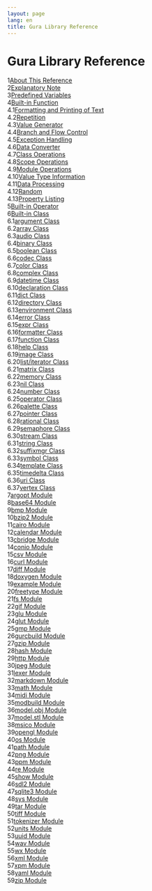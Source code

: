 ```yaml
---
layout: page
lang: en
title: Gura Library Reference
---
```


<h1>Gura Library Reference</h1>

<div><span class="toc-index-1">1</span><a href="chapter-01.html#anchor-1">About This Reference</a></div>
<div><span class="toc-index-1">2</span><a href="chapter-02.html#anchor-2">Explanatory Note</a></div>
<div><span class="toc-index-1">3</span><a href="chapter-03.html#anchor-3">Predefined Variables</a></div>
<div><span class="toc-index-1">4</span><a href="chapter-04.html#anchor-4">Built-in Function</a></div>
<div><span class="toc-index-2">4.1</span><a href="chapter-04.html#anchor-4-1">Formatting and Printing of Text</a></div>
<div><span class="toc-index-2">4.2</span><a href="chapter-04.html#anchor-4-2">Repetition</a></div>
<div><span class="toc-index-2">4.3</span><a href="chapter-04.html#anchor-4-3">Value Generator</a></div>
<div><span class="toc-index-2">4.4</span><a href="chapter-04.html#anchor-4-4">Branch and Flow Control</a></div>
<div><span class="toc-index-2">4.5</span><a href="chapter-04.html#anchor-4-5">Exception Handling</a></div>
<div><span class="toc-index-2">4.6</span><a href="chapter-04.html#anchor-4-6">Data Converter</a></div>
<div><span class="toc-index-2">4.7</span><a href="chapter-04.html#anchor-4-7">Class Operations</a></div>
<div><span class="toc-index-2">4.8</span><a href="chapter-04.html#anchor-4-8">Scope Operations</a></div>
<div><span class="toc-index-2">4.9</span><a href="chapter-04.html#anchor-4-9">Module Operations</a></div>
<div><span class="toc-index-2">4.10</span><a href="chapter-04.html#anchor-4-10">Value Type Information</a></div>
<div><span class="toc-index-2">4.11</span><a href="chapter-04.html#anchor-4-11">Data Processing</a></div>
<div><span class="toc-index-2">4.12</span><a href="chapter-04.html#anchor-4-12">Random</a></div>
<div><span class="toc-index-2">4.13</span><a href="chapter-04.html#anchor-4-13">Property Listing</a></div>
<div><span class="toc-index-1">5</span><a href="chapter-05.html#anchor-5">Built-in Operator</a></div>
<div><span class="toc-index-1">6</span><a href="chapter-06.html#anchor-6">Built-in Class</a></div>
<div><span class="toc-index-2">6.1</span><a href="chapter-06.html#anchor-6-1">argument Class</a></div>
<div><span class="toc-index-2">6.2</span><a href="chapter-06.html#anchor-6-2">array Class</a></div>
<div><span class="toc-index-2">6.3</span><a href="chapter-06.html#anchor-6-3">audio Class</a></div>
<div><span class="toc-index-2">6.4</span><a href="chapter-06.html#anchor-6-4">binary Class</a></div>
<div><span class="toc-index-2">6.5</span><a href="chapter-06.html#anchor-6-5">boolean Class</a></div>
<div><span class="toc-index-2">6.6</span><a href="chapter-06.html#anchor-6-6">codec Class</a></div>
<div><span class="toc-index-2">6.7</span><a href="chapter-06.html#anchor-6-7">color Class</a></div>
<div><span class="toc-index-2">6.8</span><a href="chapter-06.html#anchor-6-8">complex Class</a></div>
<div><span class="toc-index-2">6.9</span><a href="chapter-06.html#anchor-6-9">datetime Class</a></div>
<div><span class="toc-index-2">6.10</span><a href="chapter-06.html#anchor-6-10">declaration Class</a></div>
<div><span class="toc-index-2">6.11</span><a href="chapter-06.html#anchor-6-11">dict Class</a></div>
<div><span class="toc-index-2">6.12</span><a href="chapter-06.html#anchor-6-12">directory Class</a></div>
<div><span class="toc-index-2">6.13</span><a href="chapter-06.html#anchor-6-13">environment Class</a></div>
<div><span class="toc-index-2">6.14</span><a href="chapter-06.html#anchor-6-14">error Class</a></div>
<div><span class="toc-index-2">6.15</span><a href="chapter-06.html#anchor-6-15">expr Class</a></div>
<div><span class="toc-index-2">6.16</span><a href="chapter-06.html#anchor-6-16">formatter Class</a></div>
<div><span class="toc-index-2">6.17</span><a href="chapter-06.html#anchor-6-17">function Class</a></div>
<div><span class="toc-index-2">6.18</span><a href="chapter-06.html#anchor-6-18">help Class</a></div>
<div><span class="toc-index-2">6.19</span><a href="chapter-06.html#anchor-6-19">image Class</a></div>
<div><span class="toc-index-2">6.20</span><a href="chapter-06.html#anchor-6-20">list/iterator Class</a></div>
<div><span class="toc-index-2">6.21</span><a href="chapter-06.html#anchor-6-21">matrix Class</a></div>
<div><span class="toc-index-2">6.22</span><a href="chapter-06.html#anchor-6-22">memory Class</a></div>
<div><span class="toc-index-2">6.23</span><a href="chapter-06.html#anchor-6-23">nil Class</a></div>
<div><span class="toc-index-2">6.24</span><a href="chapter-06.html#anchor-6-24">number Class</a></div>
<div><span class="toc-index-2">6.25</span><a href="chapter-06.html#anchor-6-25">operator Class</a></div>
<div><span class="toc-index-2">6.26</span><a href="chapter-06.html#anchor-6-26">palette Class</a></div>
<div><span class="toc-index-2">6.27</span><a href="chapter-06.html#anchor-6-27">pointer Class</a></div>
<div><span class="toc-index-2">6.28</span><a href="chapter-06.html#anchor-6-28">rational Class</a></div>
<div><span class="toc-index-2">6.29</span><a href="chapter-06.html#anchor-6-29">semaphore Class</a></div>
<div><span class="toc-index-2">6.30</span><a href="chapter-06.html#anchor-6-30">stream Class</a></div>
<div><span class="toc-index-2">6.31</span><a href="chapter-06.html#anchor-6-31">string Class</a></div>
<div><span class="toc-index-2">6.32</span><a href="chapter-06.html#anchor-6-32">suffixmgr Class</a></div>
<div><span class="toc-index-2">6.33</span><a href="chapter-06.html#anchor-6-33">symbol Class</a></div>
<div><span class="toc-index-2">6.34</span><a href="chapter-06.html#anchor-6-34">template Class</a></div>
<div><span class="toc-index-2">6.35</span><a href="chapter-06.html#anchor-6-35">timedelta Class</a></div>
<div><span class="toc-index-2">6.36</span><a href="chapter-06.html#anchor-6-36">uri Class</a></div>
<div><span class="toc-index-2">6.37</span><a href="chapter-06.html#anchor-6-37">vertex Class</a></div>
<div><span class="toc-index-1">7</span><a href="chapter-07.html#anchor-7">argopt Module</a></div>
<div><span class="toc-index-1">8</span><a href="chapter-08.html#anchor-8">base64 Module</a></div>
<div><span class="toc-index-1">9</span><a href="chapter-09.html#anchor-9">bmp Module</a></div>
<div><span class="toc-index-1">10</span><a href="chapter-10.html#anchor-10">bzip2 Module</a></div>
<div><span class="toc-index-1">11</span><a href="chapter-11.html#anchor-11">cairo Module</a></div>
<div><span class="toc-index-1">12</span><a href="chapter-12.html#anchor-12">calendar Module</a></div>
<div><span class="toc-index-1">13</span><a href="chapter-13.html#anchor-13">cbridge Module</a></div>
<div><span class="toc-index-1">14</span><a href="chapter-14.html#anchor-14">conio Module</a></div>
<div><span class="toc-index-1">15</span><a href="chapter-15.html#anchor-15">csv Module</a></div>
<div><span class="toc-index-1">16</span><a href="chapter-16.html#anchor-16">curl Module</a></div>
<div><span class="toc-index-1">17</span><a href="chapter-17.html#anchor-17">diff Module</a></div>
<div><span class="toc-index-1">18</span><a href="chapter-18.html#anchor-18">doxygen Module</a></div>
<div><span class="toc-index-1">19</span><a href="chapter-19.html#anchor-19">example Module</a></div>
<div><span class="toc-index-1">20</span><a href="chapter-20.html#anchor-20">freetype Module</a></div>
<div><span class="toc-index-1">21</span><a href="chapter-21.html#anchor-21">fs Module</a></div>
<div><span class="toc-index-1">22</span><a href="chapter-22.html#anchor-22">gif Module</a></div>
<div><span class="toc-index-1">23</span><a href="chapter-23.html#anchor-23">glu Module</a></div>
<div><span class="toc-index-1">24</span><a href="chapter-24.html#anchor-24">glut Module</a></div>
<div><span class="toc-index-1">25</span><a href="chapter-25.html#anchor-25">gmp Module</a></div>
<div><span class="toc-index-1">26</span><a href="chapter-26.html#anchor-26">gurcbuild Module</a></div>
<div><span class="toc-index-1">27</span><a href="chapter-27.html#anchor-27">gzip Module</a></div>
<div><span class="toc-index-1">28</span><a href="chapter-28.html#anchor-28">hash Module</a></div>
<div><span class="toc-index-1">29</span><a href="chapter-29.html#anchor-29">http Module</a></div>
<div><span class="toc-index-1">30</span><a href="chapter-30.html#anchor-30">jpeg Module</a></div>
<div><span class="toc-index-1">31</span><a href="chapter-31.html#anchor-31">lexer Module</a></div>
<div><span class="toc-index-1">32</span><a href="chapter-32.html#anchor-32">markdown Module</a></div>
<div><span class="toc-index-1">33</span><a href="chapter-33.html#anchor-33">math Module</a></div>
<div><span class="toc-index-1">34</span><a href="chapter-34.html#anchor-34">midi Module</a></div>
<div><span class="toc-index-1">35</span><a href="chapter-35.html#anchor-35">modbuild Module</a></div>
<div><span class="toc-index-1">36</span><a href="chapter-36.html#anchor-36">model.obj Module</a></div>
<div><span class="toc-index-1">37</span><a href="chapter-37.html#anchor-37">model.stl Module</a></div>
<div><span class="toc-index-1">38</span><a href="chapter-38.html#anchor-38">msico Module</a></div>
<div><span class="toc-index-1">39</span><a href="chapter-39.html#anchor-39">opengl Module</a></div>
<div><span class="toc-index-1">40</span><a href="chapter-40.html#anchor-40">os Module</a></div>
<div><span class="toc-index-1">41</span><a href="chapter-41.html#anchor-41">path Module</a></div>
<div><span class="toc-index-1">42</span><a href="chapter-42.html#anchor-42">png Module</a></div>
<div><span class="toc-index-1">43</span><a href="chapter-43.html#anchor-43">ppm Module</a></div>
<div><span class="toc-index-1">44</span><a href="chapter-44.html#anchor-44">re Module</a></div>
<div><span class="toc-index-1">45</span><a href="chapter-45.html#anchor-45">show Module</a></div>
<div><span class="toc-index-1">46</span><a href="chapter-46.html#anchor-46">sdl2 Module</a></div>
<div><span class="toc-index-1">47</span><a href="chapter-47.html#anchor-47">sqlite3 Module</a></div>
<div><span class="toc-index-1">48</span><a href="chapter-48.html#anchor-48">sys Module</a></div>
<div><span class="toc-index-1">49</span><a href="chapter-49.html#anchor-49">tar Module</a></div>
<div><span class="toc-index-1">50</span><a href="chapter-50.html#anchor-50">tiff Module</a></div>
<div><span class="toc-index-1">51</span><a href="chapter-51.html#anchor-51">tokenizer Module</a></div>
<div><span class="toc-index-1">52</span><a href="chapter-52.html#anchor-52">units Module</a></div>
<div><span class="toc-index-1">53</span><a href="chapter-53.html#anchor-53">uuid Module</a></div>
<div><span class="toc-index-1">54</span><a href="chapter-54.html#anchor-54">wav Module</a></div>
<div><span class="toc-index-1">55</span><a href="chapter-55.html#anchor-55">wx Module</a></div>
<div><span class="toc-index-1">56</span><a href="chapter-56.html#anchor-56">xml Module</a></div>
<div><span class="toc-index-1">57</span><a href="chapter-57.html#anchor-57">xpm Module</a></div>
<div><span class="toc-index-1">58</span><a href="chapter-58.html#anchor-58">yaml Module</a></div>
<div><span class="toc-index-1">59</span><a href="chapter-59.html#anchor-59">zip Module</a></div>
<p />
